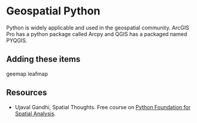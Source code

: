 # Geospatial Python

Python is widely applicable and used in the geospatial community. ArcGIS Pro has a python package called Arcpy and QGIS has a packaged named PYQGIS.



## Adding these items
geemap
leafmap

## Resources

- Ujaval Gandhi, Spatial Thoughts. Free course on [Python Foundation for Spatial Analysis](https://courses.spatialthoughts.com/python-foundation.html).